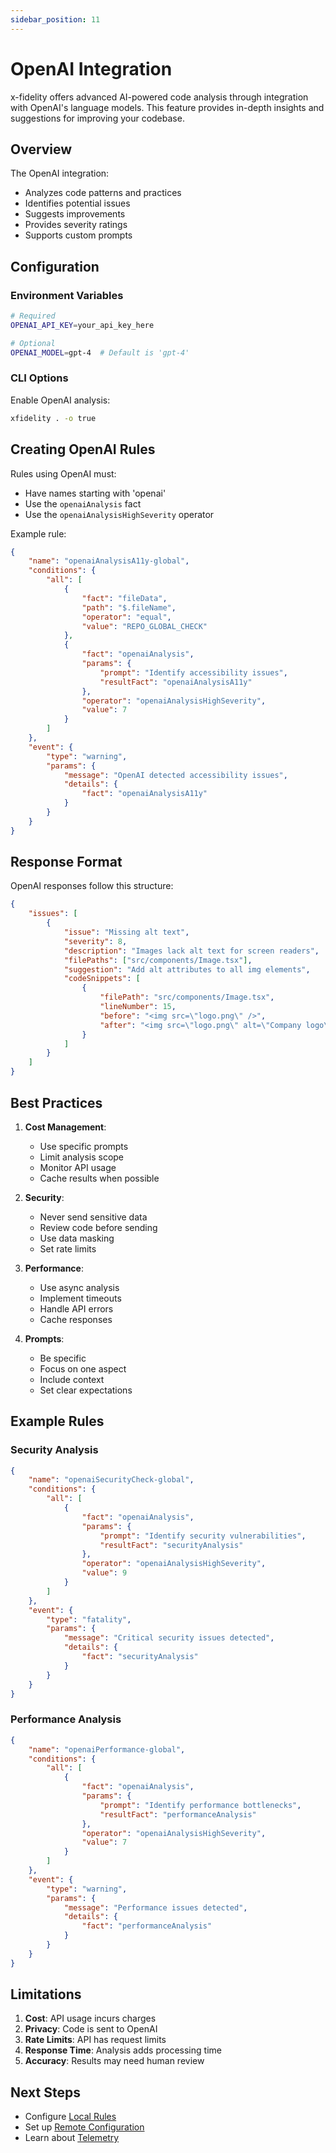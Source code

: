 ```yaml
---
sidebar_position: 11
---
```


# OpenAI Integration

x-fidelity offers advanced AI-powered code analysis through integration with OpenAI's language models. This feature provides in-depth insights and suggestions for improving your codebase.

## Overview

The OpenAI integration:
- Analyzes code patterns and practices
- Identifies potential issues
- Suggests improvements
- Provides severity ratings
- Supports custom prompts

## Configuration

### Environment Variables

```bash
# Required
OPENAI_API_KEY=your_api_key_here

# Optional
OPENAI_MODEL=gpt-4  # Default is 'gpt-4'
```

### CLI Options

Enable OpenAI analysis:
```bash
xfidelity . -o true
```

## Creating OpenAI Rules

Rules using OpenAI must:
- Have names starting with 'openai'
- Use the `openaiAnalysis` fact
- Use the `openaiAnalysisHighSeverity` operator

Example rule:
```json
{
    "name": "openaiAnalysisA11y-global",
    "conditions": {
        "all": [
            {
                "fact": "fileData",
                "path": "$.fileName",
                "operator": "equal",
                "value": "REPO_GLOBAL_CHECK"
            },
            {
                "fact": "openaiAnalysis",
                "params": {
                    "prompt": "Identify accessibility issues",
                    "resultFact": "openaiAnalysisA11y"
                },
                "operator": "openaiAnalysisHighSeverity",
                "value": 7
            }
        ]
    },
    "event": {
        "type": "warning",
        "params": {
            "message": "OpenAI detected accessibility issues",
            "details": {
                "fact": "openaiAnalysisA11y"
            }
        }
    }
}
```

## Response Format

OpenAI responses follow this structure:
```json
{
    "issues": [
        {
            "issue": "Missing alt text",
            "severity": 8,
            "description": "Images lack alt text for screen readers",
            "filePaths": ["src/components/Image.tsx"],
            "suggestion": "Add alt attributes to all img elements",
            "codeSnippets": [
                {
                    "filePath": "src/components/Image.tsx",
                    "lineNumber": 15,
                    "before": "<img src=\"logo.png\" />",
                    "after": "<img src=\"logo.png\" alt=\"Company logo\" />"
                }
            ]
        }
    ]
}
```

## Best Practices

1. **Cost Management**:
   - Use specific prompts
   - Limit analysis scope
   - Monitor API usage
   - Cache results when possible

2. **Security**:
   - Never send sensitive data
   - Review code before sending
   - Use data masking
   - Set rate limits

3. **Performance**:
   - Use async analysis
   - Implement timeouts
   - Handle API errors
   - Cache responses

4. **Prompts**:
   - Be specific
   - Focus on one aspect
   - Include context
   - Set clear expectations

## Example Rules

### Security Analysis
```json
{
    "name": "openaiSecurityCheck-global",
    "conditions": {
        "all": [
            {
                "fact": "openaiAnalysis",
                "params": {
                    "prompt": "Identify security vulnerabilities",
                    "resultFact": "securityAnalysis"
                },
                "operator": "openaiAnalysisHighSeverity",
                "value": 9
            }
        ]
    },
    "event": {
        "type": "fatality",
        "params": {
            "message": "Critical security issues detected",
            "details": {
                "fact": "securityAnalysis"
            }
        }
    }
}
```

### Performance Analysis
```json
{
    "name": "openaiPerformance-global",
    "conditions": {
        "all": [
            {
                "fact": "openaiAnalysis",
                "params": {
                    "prompt": "Identify performance bottlenecks",
                    "resultFact": "performanceAnalysis"
                },
                "operator": "openaiAnalysisHighSeverity",
                "value": 7
            }
        ]
    },
    "event": {
        "type": "warning",
        "params": {
            "message": "Performance issues detected",
            "details": {
                "fact": "performanceAnalysis"
            }
        }
    }
}
```

## Limitations

1. **Cost**: API usage incurs charges
2. **Privacy**: Code is sent to OpenAI
3. **Rate Limits**: API has request limits
4. **Response Time**: Analysis adds processing time
5. **Accuracy**: Results may need human review

## Next Steps

- Configure [Local Rules](local-config)
- Set up [Remote Configuration](remote-config)
- Learn about [Telemetry](telemetry)
